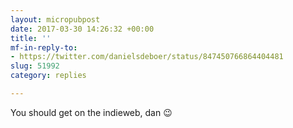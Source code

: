 ```yaml
---
layout: micropubpost
date: 2017-03-30 14:26:32 +00:00
title: ''
mf-in-reply-to:
- https://twitter.com/danielsdeboer/status/847450766864404481
slug: 51992
category: replies

---
```

You should get on the indieweb, dan 😉
